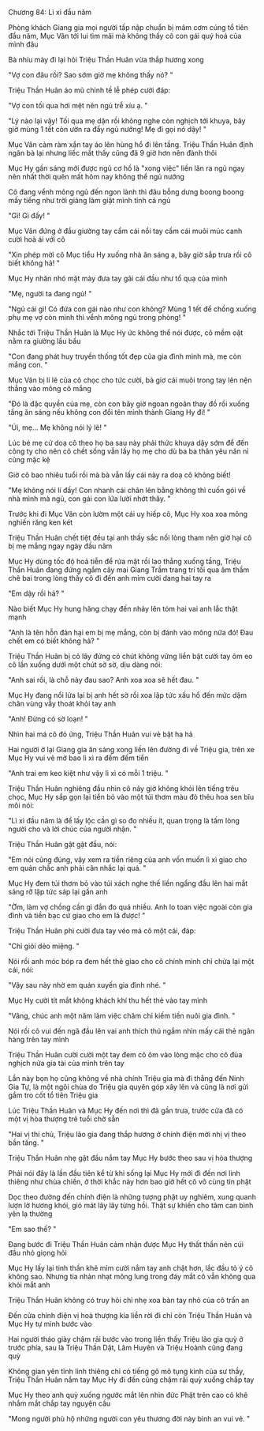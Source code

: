 




Chương 84: Lì xì đầu năm

Phòng khách Giang gia mọi người tấp nập chuẩn bị mâm cơm cúng tổ tiên đầu năm, Mục Vân tới lui tìm mãi mà không thấy cô con gái quý hoá của mình đâu

Bà nhíu mày đi lại hỏi Triệu Thần Huân vừa thắp hương xong

"Vợ con đâu rồi? Sao sớm giờ mẹ không thấy nó? "

Triệu Thần Huân áo mũ chỉnh tề lễ phép cười đáp:

"Vợ con tối qua hơi mệt nên ngủ trễ xíu ạ. "

"Lý nào lại vậy! Tối qua mẹ dặn rồi không nghe còn nghịch tới khuya, bây giờ mùng 1 tết còn ườn ra đấy ngủ nướng! Mẹ đi gọi nó dậy! "

Mục Vân càm ràm xắn tay áo lên hùng hổ đi lên tầng. Triệu Thần Huân định ngăn bà lại nhưng liếc mắt thấy cũng đã 9 giờ hơn nên đành thôi

Mục Hy gần sáng mới được ngủ cơ hồ là "xong việc" liền lăn ra ngủ ngay nên nhất thời quên mất hôm nay không thể ngủ nướng

Cô đang vểnh mông ngủ đến ngon lành thì đâu bỗng dưng boong boong mấy tiếng như trời giáng làm giật mình tỉnh cả ngủ

"Gì! Gì đấy! "

Mục Vân đứng ở đầu giường tay cầm cái nồi tay cầm cái muôi múc canh cười hoà ái với cô

"Xin phép mời cô Mục tiểu Hy xuống nhà ăn sáng ạ, bây giờ sắp trưa rồi cô biết không hả! "

Mục Hy nhăn nhó mặt mày đưa tay gãi cái đầu như tổ quạ của mình


"Mẹ, người ta đang ngủ! "

"Ngủ cái gì! Có đứa con gái nào như con không? Mùng 1 tết để chồng xuống phụ mẹ vợ còn mình thì vểnh mông ngủ trong phòng! "

Nhắc tới Triệu Thần Huân là Mục Hy ức không thể nói được, cô mềm oặt nằm ra giường lầu bầu

"Con đang phát huy truyền thống tốt đẹp của gia đình mình mà, mẹ còn mắng con. "

Mục Vân bị lí lẽ của cô chọc cho tức cười, bà giơ cái muôi trong tay lên nện thẳng vào mông cô mắng

"Đó là đặc quyền của mẹ, còn con bây giờ ngoan ngoãn thay đồ rồi xuống tầng ăn sáng nếu không con đổi tên mình thành Giang Hy đi! "

"Úi, mẹ... Mẹ không nói lý lẽ! "

Lúc bé mẹ cứ doạ cô theo họ ba sau này phải thức khuya dậy sớm để đến công ty cho nên cô chết sống vẫn lấy họ mẹ cho dù ba ba thân yêu năn nỉ cũng mặc kệ

Giờ cô bao nhiêu tuổi rồi mà bà vẫn lấy cái này ra doạ cô không biết!

"Mẹ không nói lí đấy! Con nhanh cái chân lên bằng không thì cuốn gói về nhà mình mà ngủ, con gái con lứa lười nhớt thây. "

Trước khi đi Mục Vân còn lườm một cái uy hiếp cô, Mục Hy xoa xoa mông nghiến răng ken két

Triệu Thần Huân chết tiệt đều tại anh thấy sắc nổi lòng tham nên giờ hại cô bị mẹ mắng ngay ngày đầu năm

Mục Hy dùng tốc độ hoả tiễn để rửa mặt rồi lao thẳng xuống tầng, Triệu Thần Huân đang đứng ngắm cây mai Giang Trầm trang trí tối qua âm thầm chê bai trong lòng thấy cô đi đến anh mỉm cười dang hai tay ra

"Em dậy rồi hả? "

Nào biết Mục Hy hung hăng chạy đến nhảy lên tóm hai vai anh lắc thật mạnh

"Anh là tên hỗn đản hại em bị mẹ mắng, còn bị đánh vào mông nữa đó! Đau chết em có biết không hả? "

Triệu Thần Huân bị cô lây đứng có chút không vững liền bật cười tay ôm eo cô lần xuống dưới một chút sờ sờ, dịu dàng nói:

"Anh sai rồi, là chỗ này đau sao? Anh xoa xoa sẽ hết đau. "

Mục Hy đang nổi lửa lại bị anh hết sờ rồi xoa lập tức xấu hổ đến mức dậm chân vùng vẫy thoát khỏi tay anh

"Anh! Đừng có sờ loạn! "


Nhìn hai má cô đỏ ửng, Triệu Thần Huân vui vẻ bật ha hả

Hai người ở lại Giang gia ăn sáng xong liền lên đường đi về Triệu gia, trên xe Mục Hy vui vẻ mở bao lì xì ra đếm đếm tiền

"Anh trai em keo kiệt như vậy lì xì có mỗi 1 triệu. "

Triệu Thần Huân nghiêng đầu nhìn cô nãy giờ không khỏi lên tiếng trêu chọc, Mục Hy sắp gọn lại tiền bỏ vào một túi thơm màu đỏ thêu hoa sen bĩu môi nói:

"Lì xì đầu năm là để lấy lộc cần gì so đo nhiều ít, quan trọng là tấm lòng người cho và lời chúc của người nhận. "

Triệu Thần Huân gật gật đầu, nói:

"Em nói cũng đúng, vậy xem ra tiền riêng của anh vốn muốn lì xì giao cho em quản chắc anh phải cân nhắc lại quá. "

Mục Hy đem túi thơm bỏ vào túi xách nghe thế liền ngẩng đầu lên hai mắt sáng rỡ lập tức sáp lại gần anh

"Ờm, làm vợ chồng cần gì đắn đo quá nhiều. Anh lo toan việc ngoài còn gia đình và tiền bạc cứ giao cho em là được! "

Triệu Thần Huân phì cười đưa tay véo má cô một cái, đáp:

"Chỉ giỏi dẻo miệng. "

Nói rồi anh móc bóp ra đem hết thẻ giao cho cô chính mình chỉ chừa lại một cái, nói:

"Vậy sau này nhờ em quán xuyến gia đình nhé. "

Mục Hy cười tít mắt không khách khí thu hết thẻ vào tay mình

"Vâng, chúc anh một năm làm việc chăm chỉ kiếm tiền nuôi gia đình. "

Nói rồi cô vui đến ngã đầu lên vai anh thích thú ngắm nhìn mấy cái thẻ ngân hàng trên tay mình

Triệu Thần Huân cười cười một tay đem cô ôm vào lòng mặc cho cô đùa nghịch nửa gia tài của mình trên tay

Lần này bọn họ cũng không về nhà chính Triệu gia mà đi thẳng đến Ninh Gia Tự, là một ngôi chùa do Triệu gia quyên góp xây lên và cũng là nơi gửi gắm tro cốt tổ tiên Triệu gia

Lúc Triệu Thần Huân và Mục Hy đến nơi thì đã gần trưa, trước cửa đã có một vị hòa thượng trẻ tuổi chờ sẵn


"Hai vị thí chủ, Triệu lão gia đang thắp hương ở chính điện mời nhị vị theo bần tăng. "

Triệu Thần Huân nhẹ gật đầu nắm tay Mục Hy bước theo sau vị hòa thượng

Phải nói đây là lần đầu tiên kể từ khi sống lại Mục Hy mới đi đến nơi linh thiêng như chùa chiền, ở thời khắc này hơn bao giờ hết cô vô cùng tin phật

Dọc theo đường đến chính điện là những tượng phật uy nghiêm, xung quanh lượn lờ hương khói, gió mát lây lây từng hồi. Thật sự khiến cho tâm can bình yên lạ thường

"Em sao thế? "

Đang bước đi Triệu Thần Huân cảm nhận được Mục Hy thất thần nên cúi đầu nhỏ giọng hỏi

Mục Hy lấy lại tinh thần khẽ mỉm cười nắm tay anh chặt hơn, lắc đầu tỏ ý cô không sao. Nhưng tia nhàn nhạt mông lung trong đáy mắt cô vẫn không qua khỏi mắt anh

Triệu Thần Huân không có truy hỏi chỉ nhẹ xoa bàn tay nhỏ của cô trấn an

Đến cửa chính điện vị hoà thượng kia liền rời đi chỉ còn Triệu Thần Huân và Mục Hy tự mình bước vào

Hai người tháo giày chậm rãi bước vào trong liền thấy Triệu lão gia quỳ ở trước phía, sau là Triệu Thần Dật, Lâm Huyên và Triệu Hoành cũng đang quỳ

Không gian yên tĩnh linh thiêng chỉ có tiếng gõ mõ tụng kinh của sư thầy, Triệu Thần Huân nắm tay Mục Hy đi đến cũng chậm rãi quỳ xuống chắp tay

Mục Hy theo anh quỳ xuống ngước mắt lên nhìn đức Phật trên cao cô khẽ nhắm mắt chắp tay nguyện cầu

"Mong người phù hộ những người con yêu thương đời này bình an vui vẻ. "





